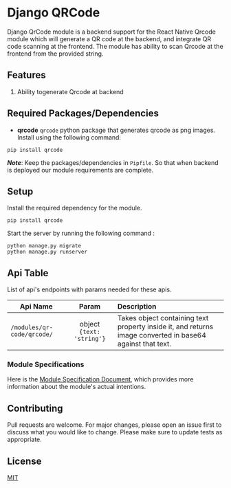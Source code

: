 # Django QRCode
Django QrCode module is a backend support for the React Native Qrcode module which will generate a QR code at the backend, and integrate QR code scanning at the frontend. The module has ability to scan Qrcode at the frontend from the provided string.


## Features
1. Ability togenerate Qrcode at backend

## Required Packages/Dependencies
* **qrcode**
`qrcode` python package that generates qrcode as png images.
Install using the following command:

```console
pip install qrcode
```
***Note***: Keep the packages/dependencies in `Pipfile`. So that when backend is deployed our module requirements are complete.


## Setup
Install the required dependency for the module.
```
pip install qrcode
```
Start the server by running the following command :

```
python manage.py migrate
python manage.py runserver
```

## Api Table
List of api's endpoints with params needed for these apis.

| Api Name                       | Param        | Description                                                    |
| ------------------------------ |:------------:|:---------------------------------------------------------------|
| `/modules/qr-code/qrcode/` | object `{text: 'string'}` | Takes object containing text property inside it, and returns image converted in base64 against that text. |


### Module Specifications
Here is the [Module Specification Document](https://docs.google.com/document/d/1gAIZIbwjafGHy-jzjMHVckhzud-kS-DswQ0UT4Zk9JM/edit?usp=sharing), which provides more information about the module's actual intentions.

## Contributing

Pull requests are welcome. For major changes, please open an issue first to discuss what you would like to change.
Please make sure to update tests as appropriate.

## License

[MIT](https://choosealicense.com/licenses/mit/)